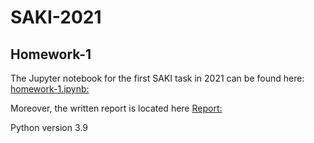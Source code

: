 # SAKI-2021
## Homework-1

The Jupyter notebook for the first SAKI task in 2021 can be found here: [homework-1.ipynb:](./homework-1.ipynb)

Moreover, the written report is located here [Report:](../Summary/SAKI_Homework_Summary_1.docx) 

Python version 3.9

